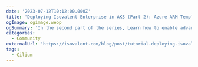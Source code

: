 ```yaml
---
date: '2023-07-12T10:12:00.000Z'
title: 'Deploying Isovalent Enterprise in AKS (Part 2): Azure ARM Templates and Azure CLI'
ogImage: ogimage.webp
ogSummary: 'In the second part of the series, Learn how to enable advanced features in AKS provided by Isovalent using ARM (Azure Resource Manager) templates & Azure CLI from the Azure Marketplace.'
categories:
  - Community
externalUrl: 'https://isovalent.com/blog/post/tutorial-deploying-isovalent-using-azure-specific-resources/'
tags:
  - Cilium
---
```

